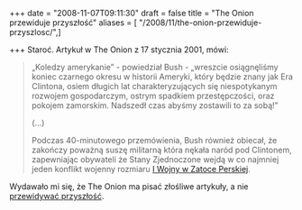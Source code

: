 +++
date = "2008-11-07T09:11:30"
draft = false
title = "The Onion przewiduje przyszłość"
aliases = [ "/2008/11/the-onion-przewiduje-przyszlosc/",]

+++
Staroć. Artykuł w The Onion z 17 stycznia 2001, mówi:

> „Koledzy amerykanie” - powiedział Bush - „wreszcie osiągnęliśmy koniec
> czarnego okresu w historii Ameryki, który będzie znany jak Era Clintona, osiem
> długich lat charakteryzujących się niespotykanym rozwojem gospodarczym, ostrym
> spadkiem przestępczości, oraz pokojem zamorskim. Nadszedł czas abyśmy
> zostawili to za sobą!”
>  
> (...)  
>   
> Podczas 40-minutowego przemówienia, Bush również obiecał, że zakończy poważną
> suszę militarną która nękała naród pod Clintonem, zapewniając obywateli że
> Stany Zjednoczone wejdą w co najmniej jeden konflikt wojenny rozmiaru [I Wojny
> w Zatoce Perskiej][wojna].

Wydawało mi się, że The Onion ma pisać złośliwe artykuły, a nie [przewidywać
przyszłość][onion].

[wojna]: http://pl.wikipedia.org/wiki/I_wojna_w_Zatoce_Perskiej
[onion]: http://www.theonion.com/content/node/28784
